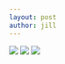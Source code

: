 ```yaml
---
layout: post
author: jill
---
```

<img src="/wp-content/uploads/2014/06/download.png" class="img-rounded">
<img src="/wp-content/uploads/2014/06/download.png" class="img-circle">
<img src="/wp-content/uploads/2014/06/download.png" class="img-thumbnail">